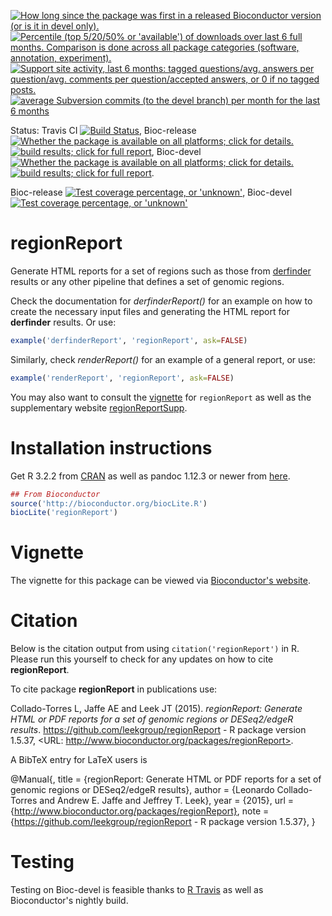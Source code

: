 <a href="http://www.bioconductor.org/packages/release/bioc/html/regionReport.html#since"><img border="0" src="http://www.bioconductor.org/shields/years-in-bioc/regionReport.svg" title="How long since the package was first in a released Bioconductor version (or is it in devel only)."></a> <a href="http://bioconductor.org/packages/stats/bioc/regionReport.html"><img border="0" src="http://www.bioconductor.org/shields/downloads/regionReport.svg" title="Percentile (top 5/20/50% or 'available') of downloads over last 6 full months. Comparison is done across all package categories (software, annotation, experiment)."></a> <a href="https://support.bioconductor.org/t/regionReport/"><img border="0" src="http://www.bioconductor.org/shields/posts/regionReport.svg" title="Support site activity, last 6 months: tagged questions/avg. answers per question/avg. comments per question/accepted answers, or 0 if no tagged posts."></a> <a href="http://www.bioconductor.org/packages/release/bioc/html/regionReport.html#svn_source"><img border="0" src="http://www.bioconductor.org/shields/commits/bioc/regionReport.svg" title="average Subversion commits (to the devel branch) per month for the last 6 months"></a>

Status: Travis CI [![Build Status](https://travis-ci.org/leekgroup/regionReport.svg?branch=master)](https://travis-ci.org/leekgroup/regionReport),
Bioc-release <a href="http://www.bioconductor.org/packages/release/bioc/html/regionReport.html#archives"><img border="0" src="http://www.bioconductor.org/shields/availability/release/regionReport.svg" title="Whether the package is available on all platforms; click for details."></a> <a href="http://bioconductor.org/checkResults/release/bioc-LATEST/regionReport/"><img border="0" src="http://www.bioconductor.org/shields/build/release/bioc/regionReport.svg" title="build results; click for full report"></a>,
Bioc-devel <a href="http://www.bioconductor.org/packages/devel/bioc/html/regionReport.html#archives"><img border="0" src="http://www.bioconductor.org/shields/availability/devel/regionReport.svg" title="Whether the package is available on all platforms; click for details."></a> <a href="http://bioconductor.org/checkResults/devel/bioc-LATEST/regionReport/"><img border="0" src="http://www.bioconductor.org/shields/build/devel/bioc/regionReport.svg" title="build results; click for full report"></a>.

Bioc-release <a href="https://bioconductor.org/developers/how-to/unitTesting-guidelines/#coverage"><img border="0" src="http://www.bioconductor.org/shields/coverage/release/regionReport.svg" title="Test coverage percentage, or 'unknown'"></a>, Bioc-devel <a href="https://bioconductor.org/developers/how-to/unitTesting-guidelines/#coverage"><img border="0" src="http://www.bioconductor.org/shields/coverage/devel/regionReport.svg" title="Test coverage percentage, or 'unknown'"></a>

regionReport
===============

Generate HTML reports for a set of regions such as those from 
[derfinder](http://www.bioconductor.org/packages/derfinder) results or any other pipeline that defines a set of genomic regions.

Check the documentation for _derfinderReport()_ for an example on how to create 
the necessary input files and generating the HTML report for __derfinder__ 
results. Or use:

```R
example('derfinderReport', 'regionReport', ask=FALSE)
```

Similarly, check _renderReport()_ for an example of a general report, or use:

```R
example('renderReport', 'regionReport', ask=FALSE)
```


You may also want to consult the [vignette](http://www.bioconductor.org/packages/regionReport) for `regionReport` as well as the supplementary website [regionReportSupp](http://leekgroup.github.io/regionReportSupp/).

# Installation instructions

Get R 3.2.2 from [CRAN](http://cran.r-project.org/) as well as pandoc 
1.12.3 or newer from [here](http://johnmacfarlane.net/pandoc/installing.html).

```R
## From Bioconductor
source('http://bioconductor.org/biocLite.R')
biocLite('regionReport')
```

# Vignette

The vignette for this package can be viewed via [Bioconductor's website](http://www.bioconductor.org/packages/regionReport).


# Citation

Below is the citation output from using `citation('regionReport')` in R. 
Please run this yourself to check for any updates on how to cite 
__regionReport__.


To cite package __regionReport__ in publications use:

Collado-Torres L, Jaffe AE and Leek JT (2015). _regionReport: Generate HTML or PDF reports for a set of genomic regions or DESeq2/edgeR results_.
https://github.com/leekgroup/regionReport - R package version 1.5.37, <URL:
http://www.bioconductor.org/packages/regionReport>.


A BibTeX entry for LaTeX users is

@Manual{,
    title = {regionReport: Generate HTML or PDF reports for a set of genomic regions or DESeq2/edgeR results},
    author = {Leonardo Collado-Torres and Andrew E. Jaffe and Jeffrey T. Leek},
    year = {2015},
    url = {http://www.bioconductor.org/packages/regionReport},
    note = {https://github.com/leekgroup/regionReport - R package version 1.5.37},
}

# Testing

Testing on Bioc-devel is feasible thanks to [R Travis](http://docs.travis-ci.com/user/languages/r/) as well as Bioconductor's nightly build.
